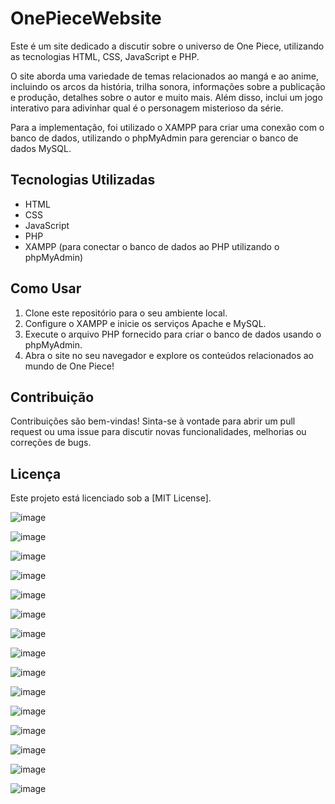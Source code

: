 # OnePieceWebsite

Este é um site dedicado a discutir sobre o universo de One Piece, utilizando as tecnologias HTML, CSS, JavaScript e PHP.

O site aborda uma variedade de temas relacionados ao mangá e ao anime, incluindo os arcos da história, trilha sonora, informações sobre a publicação e produção, detalhes sobre o autor e muito mais. Além disso, inclui um jogo interativo para adivinhar qual é o personagem misterioso da série.

Para a implementação, foi utilizado o XAMPP para criar uma conexão com o banco de dados, utilizando o phpMyAdmin para gerenciar o banco de dados MySQL.

## Tecnologias Utilizadas

- HTML
- CSS
- JavaScript
- PHP
- XAMPP (para conectar o banco de dados ao PHP utilizando o phpMyAdmin)

## Como Usar

1. Clone este repositório para o seu ambiente local.
2. Configure o XAMPP e inicie os serviços Apache e MySQL.
3. Execute o arquivo PHP fornecido para criar o banco de dados usando o phpMyAdmin.
4. Abra o site no seu navegador e explore os conteúdos relacionados ao mundo de One Piece!

## Contribuição

Contribuições são bem-vindas! Sinta-se à vontade para abrir um pull request ou uma issue para discutir novas funcionalidades, melhorias ou correções de bugs.

## Licença

Este projeto está licenciado sob a [MIT License].

![image](https://github.com/LMolinaro01/OnePieceWebsite/assets/126402616/a7166e72-7e6b-4142-aa56-d164cf11aa24)

![image](https://github.com/LMolinaro01/OnePieceWebsite/assets/126402616/a5f07677-2d0a-43cd-8fa5-cb605bc2a4f2)

![image](https://github.com/LMolinaro01/OnePieceWebsite/assets/126402616/d98d1ae0-923d-4842-943b-39c70631aa50)

![image](https://github.com/LMolinaro01/OnePieceWebsite/assets/126402616/64c8bdcb-f8cd-461d-85c0-938857dff507)

![image](https://github.com/LMolinaro01/OnePieceWebsite/assets/126402616/55be5dcc-3f00-46a8-affa-622af9406fb3)

![image](https://github.com/LMolinaro01/OnePieceWebsite/assets/126402616/b973457f-1f55-4bd3-887e-155877c5eb1b)

![image](https://github.com/LMolinaro01/OnePieceWebsite/assets/126402616/e26c7d31-5ef5-449d-9381-f8777e1606a1)

![image](https://github.com/LMolinaro01/OnePieceWebsite/assets/126402616/0e779289-7575-41c6-8472-bc8a3fdd252c)

![image](https://github.com/LMolinaro01/OnePieceWebsite/assets/126402616/d36df478-6427-4662-afc7-d72b7b1d227a)

![image](https://github.com/LMolinaro01/OnePieceWebsite/assets/126402616/0298690c-12e6-4f32-b9f7-92997e49fd64)

![image](https://github.com/LMolinaro01/OnePieceWebsite/assets/126402616/05e12d79-2269-4b85-93bc-d34b0acb7154)

![image](https://github.com/LMolinaro01/OnePieceWebsite/assets/126402616/b3c140bc-3ef7-4e50-82ef-0b7cde78a903)

![image](https://github.com/LMolinaro01/OnePieceWebsite/assets/126402616/1b211a47-8b9f-4b3f-8f8f-a09b89561ae2)

![image](https://github.com/LMolinaro01/OnePieceWebsite/assets/126402616/9e17a860-b067-4a5f-8348-1556dfb4588e)

![image](https://github.com/LMolinaro01/OnePieceWebsite/assets/126402616/fa6abfbf-7ff7-43ad-917d-8689d7eba152)






